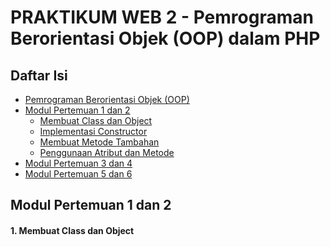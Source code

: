 # PRAKTIKUM WEB 2 - Pemrograman Berorientasi Objek (OOP) dalam PHP
## Daftar Isi
- [Pemrograman Berorientasi Objek (OOP)](#Pemrograman_Berorientasi_Objek_(OOP))
- [Modul Pertemuan 1 dan 2](#Modul_Pertemuan_1_dan_2)
    - [Membuat Class dan Object](#Membuat_Class_dan_Object)
    - [Implementasi Constructor](#Implementasi_Constructor)
    - [Membuat Metode Tambahan](#Membuat_Metode_Tambahan)
    - [Penggunaan Atribut dan Metode](#Penggunaan_Atribut_dan_Metode)
- [Modul Pertemuan 3 dan 4](#Modul_Pertemuan_3_dan_4)
- [Modul Pertemuan 5 dan 6](#Modul_Pertemuan_5_dan_6)

## Modul Pertemuan 1 dan 2
<h4>1. Membuat Class dan Object</h4>




